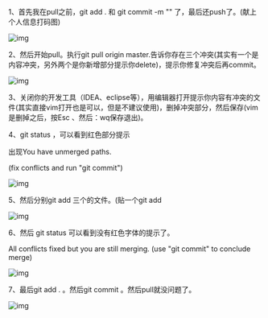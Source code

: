 1、首先我在pull之前，git add . 和 git commit -m "" 了，最后还push了。(献上个人信息打码图)

![img](../#ImageAssets/20180628182730260.png)

2、然后开始pull。执行git pull origin master.告诉你存在三个冲突(其实有一个是内容冲突，另外两个是你新增部分提示你delete)，提示你修复冲突后再commit。

![img](../#ImageAssets/20180628183912260.png)

3、关闭你的开发工具（IDEA、eclipse等），用编辑器打开提示你内容有冲突的文件(其实直接vim打开也是可以，但是不建议使用)，删掉冲突部分，然后保存(vim是删掉之后，按Esc 、然后：wq保存退出)。



4、git status ，可以看到红色部分提示 

出现You have unmerged paths.

 (fix conflicts and run "git commit") 

![img](../#ImageAssets/2018062818490610.png)

5、然后分别git add 三个的文件。(贴一个git add

![img](../#ImageAssets/20180628184243756.png)

6、然后 git status 可以看到没有红色字体的提示了。

All conflicts fixed but you are still merging.
 (use "git commit" to conclude merge)

![img](../#ImageAssets/20180628184706488.png)

7、最后git add . 。然后git commit 。然后pull就没问题了。

![img](../#ImageAssets/20180628185459378.png)
